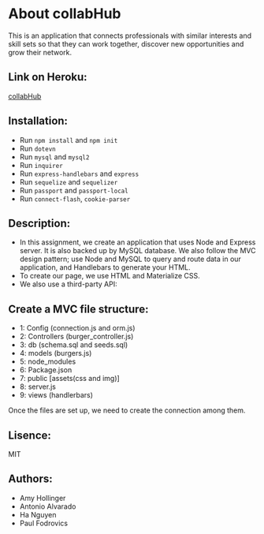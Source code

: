 # About collabHub

This is an application that connects professionals with similar interests and skill sets so that they can work together, discover new opportunities and grow their network. 

## Link on Heroku: 
[collabHub](https://collab-hub.herokuapp.com/)

## Installation: 
- Run `npm install` and `npm init`
- Run `dotevn`
- Run `mysql` and `mysql2`
- Run `inquirer`
- Run `express-handlebars` and `express`
- Run `sequelize` and `sequelizer`
- Run `passport` and `passport-local`
- Run `connect-flash`, `cookie-parser`

## Description:

- In this assignment, we create an application that uses Node and Express server. It is also backed up by MySQL database. We also follow the MVC design pattern; use Node and MySQL to query and route data in our application, and Handlebars to generate your HTML.
- To create our page, we use HTML and Materialize CSS.
- We also use a third-party API: 

## Create a MVC file structure: 

- 1: Config (connection.js and orm.js)
- 2: Controllers (burger_controller.js)
- 3: db (schema.sql and seeds.sql)
- 4: models (burgers.js)
- 5: node_modules
- 6: Package.json
- 7: public [assets(css and img)]
- 8: server.js
- 9: views (handlerbars)

Once the files are set up, we need to create the connection among them.

## Lisence:

MIT

## Authors:
- Amy Hollinger
- Antonio Alvarado
- Ha Nguyen
- Paul Fodrovics
